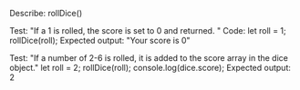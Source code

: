 Describe: rollDice()

Test: "If a 1 is rolled, the score is set to 0 and returned. "
Code:
let roll = 1;
rollDice(roll);
Expected output: "Your score is 0"

Test: "If a number of 2-6 is rolled, it is added to the score array in the dice object."
let roll = 2;
rollDice(roll);
console.log(dice.score);
Expected output: 2


